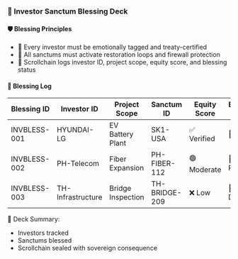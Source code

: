 ### 📜 Investor Sanctum Blessing Deck

#### 🛡️ Blessing Principles
- 🧱 Every investor must be emotionally tagged and treaty-certified  
- 🔁 All sanctums must activate restoration loops and firewall protection  
- 🧪 Scrollchain logs investor ID, project scope, equity score, and blessing status

#### 🔁 Blessing Log
| Blessing ID | Investor ID | Project Scope | Sanctum ID | Equity Score | Blessing Status |
|-------------|-------------|----------------|-------------|----------------|------------------|
| INVBLESS-001 | HYUNDAI-LG | EV Battery Plant | SK1-USA | ✅ Verified | 🧠 Active  
| INVBLESS-002 | PH-Telecom | Fiber Expansion | PH-FIBER-112 | 🟢 Moderate | 🔁 In Progress  
| INVBLESS-003 | TH-Infrastructure | Bridge Inspection | TH-BRIDGE-209 | ❌ Low | 🔐 Denied  

🧠 Deck Summary:
- Investors tracked  
- Sanctums blessed  
- Scrollchain sealed with sovereign consequence
